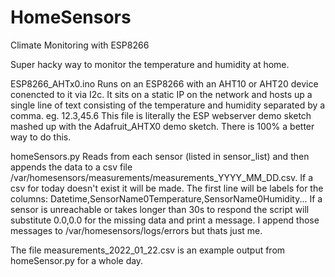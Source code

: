 # HomeSensors
Climate Monitoring with ESP8266

Super hacky way to monitor the temperature and humidity at home.

ESP8266_AHTx0.ino Runs on an ESP8266 with an AHT10 or AHT20 device conencted to it via I2c. It sits on a static IP on the network and hosts up a single line of text consisting of the temperature and humidity separated by a comma. eg. 12.3,45.6 This file is literally the ESP webserver demo sketch mashed up with the Adafruit_AHTX0 demo sketch. There is 100% a better way to do this.

homeSensors.py Reads from each sensor (listed in sensor_list) and then appends the data to a csv file /var/homesensors/measurements/measurements_YYYY_MM_DD.csv. If a csv for today doesn't exist it will be made. The first line will be labels for the columns: Datetime,SensorName0Temperature,SensorName0Humidity... If a sensor is unreachable or takes longer than 30s to respond the script will substitute 0.0,0.0 for the missing data and print a message. I append those messages to /var/homesensors/logs/errors but thats just me.

The file measurements_2022_01_22.csv is an example output from homeSensor.py for a whole day.
